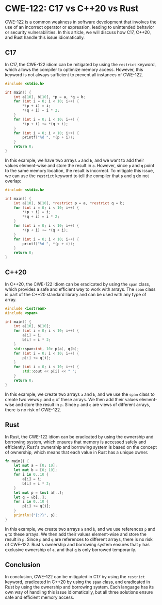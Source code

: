 # CWE-122: C17 vs C++20 vs Rust

CWE-122 is a common weakness in software development that involves the use of an incorrect operator 
or expression, leading to unintended behavior or security vulnerabilities. In this article, we will 
discuss how C17, C++20, and Rust handle this issue idiomatically.

## C17

In C17, the CWE-122 idiom can be mitigated by using the `restrict` keyword, which allows the 
compiler to optimize memory access. However, this keyword is not always sufficient to prevent all 
instances of CWE-122.

```c
#include <stdio.h>

int main() {
    int a[10], b[10], *p = a, *q = b;
    for (int i = 0; i < 10; i++) {
        *(p + i) = i;
        *(q + i) = i * 2;
    }
    for (int i = 0; i < 10; i++) {
        *(p + i) += *(q + i);
    }
    for (int i = 0; i < 10; i++) {
        printf("%d ", *(p + i));
    }
    return 0;
}
```

In this example, we have two arrays `a` and `b`, and we want to add their values element-wise and 
store the result in `a`. However, since `p` and `q` point to the same memory location, the result 
is incorrect. To mitigate this issue, we can use the `restrict` keyword to tell the compiler that 
`p` and `q` do not overlap:

```c
#include <stdio.h>

int main() {
    int a[10], b[10], *restrict p = a, *restrict q = b;
    for (int i = 0; i < 10; i++) {
        *(p + i) = i;
        *(q + i) = i * 2;
    }
    for (int i = 0; i < 10; i++) {
        *(p + i) += *(q + i);
    }
    for (int i = 0; i < 10; i++) {
        printf("%d ", *(p + i));
    }
    return 0;
}
```

## C++20

In C++20, the CWE-122 idiom can be eradicated by using the `span` class, which provides a safe and 
efficient way to work with arrays. The `span` class is part of the C++20 standard library and can 
be used with any type of array.

```c++
#include <iostream>
#include <span>

int main() {
    int a[10], b[10];
    for (int i = 0; i < 10; i++) {
        a[i] = i;
        b[i] = i * 2;
    }
    std::span<int, 10> p(a), q(b);
    for (int i = 0; i < 10; i++) {
        p[i] += q[i];
    }
    for (int i = 0; i < 10; i++) {
        std::cout << p[i] << " ";
    }
    return 0;
}
```

In this example, we create two arrays `a` and `b`, and we use the `span` class to create two views 
`p` and `q` of these arrays. We then add their values element-wise and store the result in `p`. 
Since `p` and `q` are views of different arrays, there is no risk of CWE-122.

## Rust

In Rust, the CWE-122 idiom can be eradicated by using the ownership and borrowing system, which 
ensures that memory is accessed safely and efficiently. Rust's ownership and borrowing system is 
based on the concept of ownership, which means that each value in Rust has a unique owner.

```rust
fn main() {
    let mut a = [0; 10];
    let mut b = [0; 10];
    for i in 0..10 {
        a[i] = i;
        b[i] = i * 2;
    }
    let mut p = &mut a[..];
    let q = &b[..];
    for i in 0..10 {
        p[i] += q[i];
    }
    println!("{:?}", p);
}
```

In this example, we create two arrays `a` and `b`, and we use references `p` and `q` to these 
arrays. We then add their values element-wise and store the result in `p`. Since `p` and `q` are 
references to different arrays, there is no risk of CWE-122. Rust's ownership and borrowing system 
ensures that `p` has exclusive ownership of `a`, and that `q` is only borrowed temporarily.

## Conclusion

In conclusion, CWE-122 can be mitigated in C17 by using the `restrict` keyword, eradicated in C++20 
by using the `span` class, and eradicated in Rust by using the ownership and borrowing system. Each 
language has its own way of handling this issue idiomatically, but all three solutions ensure safe 
and efficient memory access.
